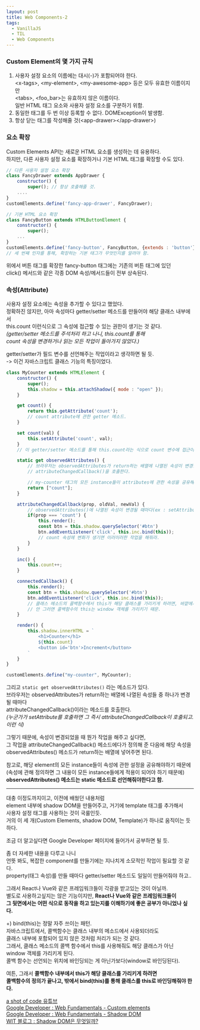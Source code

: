 ```yaml
---
layout: post
title: Web Components-2
tags:
  - VanillaJS
  - TIL
  - Web Components
---
```

### Custom Element의 몇 가지 규칙
1. 사용자 설정 요소의 이름에는 대시(-)가 포함되어야 한다.  
&lt;x-tags&gt;, &lt;my-element&gt;, &lt;my-awesome-app&gt; 등은 모두 유효한 이름이지만  
&lt;tabs&gt;, &lt;foo_bar&gt;는 유효하지 않은 이름이다.  
일반 HTML 태그 요소와 사용자 설정 요소를 구분하기 위함.
2. 동일한 태그를 두 번 이상 등록할 수 없다. DOMException이 발생함.
3. 항상 닫는 태그를 작성해줄 것(&lt;app-drawer&gt;&lt;/app-drawer&gt;)

### 요소 확장
Custom Elements API는 새로운 HTML 요소를 생성하는 데 유용하다.  
하지만, 다른 사용자 설정 요소를 확장하거나 기본 HTML 태그를 확장할 수도 있다.  
```javascript
// 다른 사용자 설정 요소 확장
class FancyDrawer extends AppDrawer {
    constructor() {
        super(); // 항상 호출해줄 것. 
    ....
}
customElements.define('fancy-app-drawer', FancyDrawer);

// 기본 HTML 요소 확장
class FancyButton extends HTMLButtonElement {
    constructor() {
        super();
    ...
}
customElements.define('fancy-button', FancyButton, {extends : 'button'});
// 세 번째 인자를 통해, 확장하는 기본 태그가 무엇인지를 알려야 함.
```
위에서 버튼 태그를 확장한 fancy-button 태그에는 기존의 버튼 태그에 있던  
click() 메서드와 같은 각종 DOM 속성/메서드들이 전부 상속된다.  

### 속성(Attribute)
사용자 설정 요소에는 속성을 추가할 수 있다고 했었다.  
정확하진 않지만, 아마 속성마다 getter/setter 메소드를 만들어야 해당 클래스 내부에서  
this.count 이런식으로 그 속성에 접근할 수 있는 권한이 생기는 것 같다.  
<i>(getter/setter 메소드를 주석처리 하고 나니, this.count를 통해</i>   
<i>count 속성을 변경하거나 읽는 모든 작업이 돌아가지 않았다.)</i>  

getter/setter가 필드 변수를 선언해주는 작업이라고 생각하면 될 듯.  
-> 이건 자바스크립트 클래스 기능의 특징이었다.  

```javascript
class MyCounter extends HTMLElement {
    constructor() {
        super();
        this.shadow = this.attachShadow({ mode : "open" });
    }

    get count() {
        return this.getAttribute('count');
        // count attribute에 관한 getter 메소드.
    }

    set count(val) {
        this.setAttribute('count', val);
    }
    // 이 getter/setter 메소드를 통해 this.count라는 식으로 count 변수에 접근이 가능해지는 듯.

    static get observedAttributes() {
        // 브라우저는 observedAttributes가 return하는 배열에 나열된 속성이 변경될 때마다
        // attributeChangedCallback()을 호출한다.

        // my-counter 태그의 모든 instance들이 attributes에 관한 속성을 공유해야하기 때문에 static으로 지정.
        return ["count"];
    }

    attributeChangedCallback(prop, oldVal, newVal) {
        // observedAttributes()에 나열된 속성이 변경될 때마다(ex : setAttribute) 어떤 작업을 해줄 것인가.
        if(prop === 'count') {
            this.render();
            const btn = this.shadow.querySelector('#btn')
            btn.addEventListener('click', this.inc.bind(this));
            // count 속성에 변화가 생기면 이러이러한 작업을 해줘라.
        }
    }

    inc() {
        this.count++;
    }

    connectedCallback() {
        this.render();
        const btn = this.shadow.querySelector('#btn')
        btn.addEventListener('click', this.inc.bind(this));
        // 클래스 메소드의 콜백함수에서 this가 해당 클래스를 가리키게 하려면, 바깥에서 this를 바인딩해줘야 한다.
        // 안 그러면 콜백함수의 this는 window 객체를 가리키기 때문.
    }

    render() {
        this.shadow.innerHTML = `
            <h1>Counter</h1>
            ${this.count}
            <button id='btn'>Increment</button>
        `
    }
}

customElements.define("my-counter", MyCounter);
```

그리고 `static get observedAttributes()` 라는 메소드가 있다.  
브라우저는 observedAttributes가 return하는 배열에 나열된 속성들 중 하나가 변경될 때마다  
attributeChangedCallback()이라는 메소드를 호출한다.  
<i>(누군가가 setAttribute를 호출하면 그 즉시 attributeChangedCallback이 호출되고. 이런 식)</i>  

그렇기 때문에, 속성이 변경되었을 때 뭔가 작업을 해주고 싶다면,  
그 작업을 attributeChangedCallback() 메소드에다가 정의해 준 다음에 해당 속성을  
observedAttributes() 메소드가 return하는 배열에 넣어주면 된다.  

참고로, 해당 element의 모든 instance들이 속성에 관한 설정을 공유해야하기 때문에  
(속성에 관해 정의하면 그 내용이 모든 instance들에게 적용이 되어야 하기 때문에)  
<b>observedAttributes() 메소드는 static 메소드로 선언해줘야한다고 함.</b>  

***

대충 이정도까지이고, 이전에 배웠던 내용처럼  
element 내부에 shadow DOM을 만들어주고, 거기에 template 태그를 추가해서  
사용자 설정 태그를 사용하는 것이 국룰인듯.  
거의 이 세 개(Custom Elements, shadow DOM, Template)가 하나로 움직이는 듯 하다.  

조금 더 알고싶다면 Google Developer 페이지에 들어가서 공부하면 될 듯.  

좀 더 자세한 내용을 다루고 나니  
언뜻 봐도, 복잡한 component를 만들기에는 지나치게 소모적인 작업이 필요할 것 같다.  
property(태그 속성)를 만들 때마다 getter/setter 메소드도 일일이 만들어줘야 하고..  

그래서 React나 Vue와 같은 프레임워크들이 각광을 받고있는 것이 아닐까.  
별도로 사용하고싶지는 않은 기능이지만, <b>React나 Vue와 같은 프레임워크들이</b>  
<b>그 뒷면에서는 어떤 식으로 동작을 하고 있는지를 이해하기에 좋은 공부가 아니었나 싶다.</b>  

+) bind(this)는 정말 자주 쓰이는 패턴.  
자바스크립트에서, 콜백함수는 클래스 내부의 메소드에서 사용되더라도  
클래스 내부에 포함되어 있지 않은 것처럼 처리가 되는 것 같다.  
그래서, 클래스 메소드의 콜백 함수에서 this를 사용해줘도 해당 클래스가 아닌 window 객체를 가리키게 된다.  
콜백 함수는 선언되는 위치에 바인딩되는 게 아닌가보다(window로 바인딩된다).   

여튼, 그래서 <b>콜백함수 내부에서 this가 해당 클래스를 가리키게 하려면</b>  
<b>콜백함수의 정의가 끝나고, 밖에서 bind(this)를 통해 클래스를 this로 바인딩해줘야 한다.</b>  

[a shot of code 유튜브](https://www.youtube.com/watch?v=vLkPBj9ZaU0)  
[Google Developer : Web Fundamentals - Custom elements](https://developers.google.com/web/fundamentals/web-components/customelements?hl=ko)  
[Google Developer : Web Fundamentals - Shadow DOM](https://developers.google.com/web/fundamentals/web-components/shadowdom#styling)  
[WIT 블로그 : Shadow DOM은 무엇일까?](https://wit.nts-corp.com/2019/03/27/5552)  
